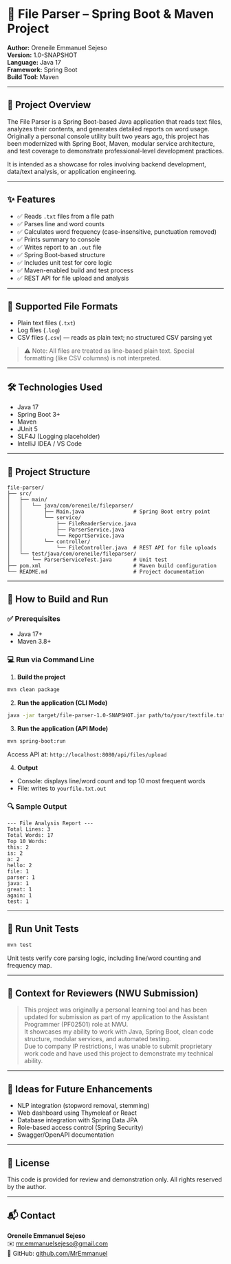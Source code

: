 # 📁 File Parser – Spring Boot & Maven Project

**Author:** Oreneile Emmanuel Sejeso  
**Version:** 1.0-SNAPSHOT  
**Language:** Java 17  
**Framework:** Spring Boot  
**Build Tool:** Maven

---

## 🧠 Project Overview

The File Parser is a Spring Boot-based Java application that reads text files, analyzes their contents, and generates detailed reports on word usage. Originally a personal console utility built two years ago, this project has been modernized with Spring Boot, Maven, modular service architecture, and test coverage to demonstrate professional-level development practices.

It is intended as a showcase for roles involving backend development, data/text analysis, or application engineering.

---

## ✨ Features

- ✅ Reads `.txt` files from a file path
- ✅ Parses line and word counts
- ✅ Calculates word frequency (case-insensitive, punctuation removed)
- ✅ Prints summary to console
- ✅ Writes report to an `.out` file
- ✅ Spring Boot-based structure
- ✅ Includes unit test for core logic
- ✅ Maven-enabled build and test process
- ✅ REST API for file upload and analysis

---

## 📂 Supported File Formats

- Plain text files (`.txt`)
- Log files (`.log`)
- CSV files (`.csv`) — reads as plain text; no structured CSV parsing yet

> ⚠️ Note: All files are treated as line-based plain text. Special formatting (like CSV columns) is not interpreted.

---

## 🛠 Technologies Used

- Java 17
- Spring Boot 3+
- Maven
- JUnit 5
- SLF4J (Logging placeholder)
- IntelliJ IDEA / VS Code

---

## 📂 Project Structure

```
file-parser/
├── src/
│   ├── main/
│   │   └── java/com/oreneile/fileparser/
│   │       ├── Main.java                # Spring Boot entry point
│   │       └── service/
│   │           ├── FileReaderService.java
│   │           ├── ParserService.java
│   │           └── ReportService.java
│   │       └── controller/
│   │           └── FileController.java  # REST API for file uploads
│   └── test/java/com/oreneile/fileparser/
│       └── ParserServiceTest.java       # Unit test
├── pom.xml                              # Maven build configuration
└── README.md                            # Project documentation
```

---

## 🚀 How to Build and Run

### ✅ Prerequisites

- Java 17+
- Maven 3.8+

### 💻 Run via Command Line

1. **Build the project**
```bash
mvn clean package
```

2. **Run the application (CLI Mode)**
```bash
java -jar target/file-parser-1.0-SNAPSHOT.jar path/to/your/textfile.txt
```

3. **Run the application (API Mode)**
```bash
mvn spring-boot:run
```
Access API at: `http://localhost:8080/api/files/upload`

4. **Output**
- Console: displays line/word count and top 10 most frequent words
- File: writes to `yourfile.txt.out`

### 🔍 Sample Output
```
--- File Analysis Report ---
Total Lines: 3
Total Words: 17
Top 10 Words:
this: 2
is: 2
a: 2
hello: 2
file: 1
parser: 1
java: 1
great: 1
again: 1
test: 1
```

---

## 🧪 Run Unit Tests

```bash
mvn test
```

Unit tests verify core parsing logic, including line/word counting and frequency map.

---

## 📎 Context for Reviewers (NWU Submission)

> This project was originally a personal learning tool and has been updated for submission as part of my application to the Assistant Programmer (PF02501) role at NWU.  
> It showcases my ability to work with Java, Spring Boot, clean code structure, modular services, and automated testing.  
> Due to company IP restrictions, I was unable to submit proprietary work code and have used this project to demonstrate my technical ability.

---

## 🌱 Ideas for Future Enhancements

- NLP integration (stopword removal, stemming)
- Web dashboard using Thymeleaf or React
- Database integration with Spring Data JPA
- Role-based access control (Spring Security)
- Swagger/OpenAPI documentation

---

## 📃 License

This code is provided for review and demonstration only. All rights reserved by the author.

---

## 📬 Contact

**Oreneile Emmanuel Sejeso**  
✉️ mr.emmanuelsejeso@gmail.com  
🔗 GitHub: [github.com/MrEmmanuel](https://github.com/MrEmmanuel)
